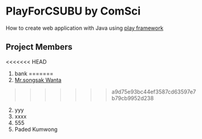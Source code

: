 # PlayForCSUBU by ComSci
How to create web application with Java using [play framework](http://www.playframework.com)

## Project Members
<<<<<<< HEAD
1. bank
=======
1. [Mr.songsak Wanta](https://github.com/tapgabee)
>>>>>>> a9d75e93bc44ef3587cd63597e7b79cb9952d238
2. yyy
3. xxxx
4. 555
9. Paded Kumwong
